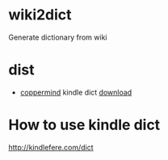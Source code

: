 # wiki2dict
Generate dictionary from wiki

# dist
* [coppermind](http://coppermind.huiji.wiki/) kindle dict [download](https://github.com/lianzhao/wiki2dict/raw/master/dist/dict.mobi)

# How to use kindle dict
http://kindlefere.com/dict